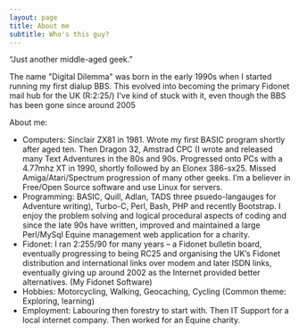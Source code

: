 ```yaml
---
layout: page
title: About me
subtitle: Who's this guy?
---
```


“Just another middle-aged geek.”

The name "Digital Dilemma" was born in the early 1990s when I started running my first dialup BBS. This evolved into becoming the primary Fidonet mail hub for the UK (R:2:25/)  I've kind of stuck with it, even though the BBS has been gone since around 2005

About me:

- Computers: Sinclair ZX81 in 1981. Wrote my first BASIC program shortly after aged ten. Then Dragon 32, Amstrad CPC (I wrote and released many Text Adventures in the 80s and 90s. Progressed onto PCs with a 4.77mhz XT in 1990, shortly followed by an Elonex 386-sx25. Missed Amiga/Atari/Spectrum progression of many other geeks. I’m a believer in Free/Open Source software and use Linux for servers.
- Programming: BASIC, Quill, Adlan, TADS three psuedo-langauges for Adventure writing), Turbo-C, Perl, Bash, PHP and recently Bootstrap. I enjoy the problem solving and logical procedural aspects of coding and since the late 90s have written, improved and maintained a large Perl/MySql Equine management web application for a charity.
- Fidonet: I ran 2:255/90 for many years – a Fidonet bulletin board, eventually progressing to being RC25 and organising the UK’s Fidonet distribution and international links over modem and later ISDN links, eventually giving up around 2002 as the Internet provided better alternatives. (My Fidonet Software)
- Hobbies: Motorcycling, Walking, Geocaching, Cycling (Common theme: Exploring, learning)
- Employment: Labouring then forestry to start with. Then IT Support for a local internet company. Then worked for an Equine charity.
 
